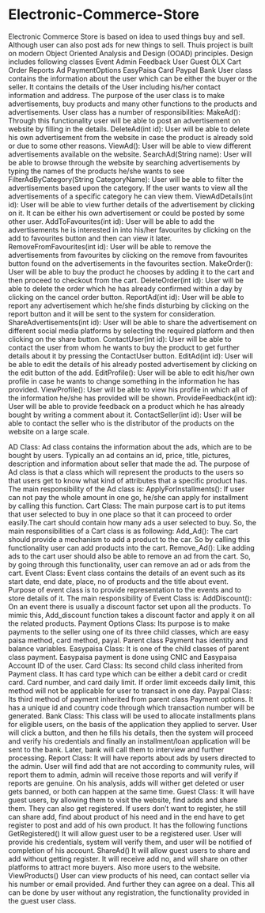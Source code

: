 # Electronic-Commerce-Store
Electronic Commerce Store is based on idea to used things buy and sell. Although user can also post ads for new things to sell. Thuis project is built on modern Object Oriented Analysis and Design (OOAD) principles. 
Design includes following classes
Event
Admin
Feedback
User
Guest
OLX
Cart
Order
Reports
Ad
PaymentOptions
EasyPaisa
Card
Paypal
Bank
User class contains the information about the user which can be either the buyer or the seller. It contains the details of the User including his/her contact information and address. The purpose of the user class is to make advertisements, buy products and many other functions to the products and advertisements. User class has a number of responsibilities:
MakeAd(): Through this functionality user will be able to post an advertisement on website by filling in the details.
DeleteAd(int id): User will be able to delete his own advertisement from the website in case the product is already sold or due to some other reasons.
ViewAd(): User will be able to view different advertisements available on the website.
SearchAd(String name): User will be able to browse through the website by searching advertisements by typing the names of the products he/she  wants to see
FilterAdByCategory(String CategoryName): User will be able to filter the advertisements based upon the category. If the user wants to view all the advertisements of a specific category he can view them.
ViewAdDetails(int id):  User will be able to view further details of the advertisement by clicking on it. It can be either his own advertisement or could be posted by some other user.
AddToFavourites(int id): User will be able to add the advertisements he is interested in into his/her favourites by clicking on the add to favourites button and then can view it later. 
RemoveFromFavourites(int id): User will be able to remove the advertisements from favourites by clicking on the remove from favourites button found on the advertisements in the favourites section.
MakeOrder():  User will be able to buy the product he chooses by adding it to the cart and then proceed to checkout from the cart.
DeleteOrder(int id): User will be able to delete the order which he has already confirmed within a day by clicking on the cancel order button.
ReportAd(int id): User will be able to report any advertisement which he/she finds disturbing by clicking on the report button and it will be sent to the system for consideration.
ShareAdvertisements(int id): User will be able to share the advertisement on different social media platforms by selecting the required platform and then clicking on the share button.
ContactUser(int id): User will be able to contact the user from whom he wants to buy the product to get further details about it by pressing the ContactUser button.
EditAd(int id): User will be able to edit the details of his already posted advertisement by clicking on the edit button of the add.
EditProfile(): User will be able to edit his/her own profile in case he wants to change something in the information he has provided.
ViewProfile(): User will be able to view his profile in which all of the information he/she has provided will be shown.
ProvideFeedback(int id): User will be able to provide feedback on a product which he has already bought by writing a comment about it.
ContactSeller(int id): User will be able to contact the seller who is the distributor of the products on the website on a large scale. 

AD Class:
	Ad class contains the information about the ads, which are to be bought by users. Typically an ad contains an id, price, title, pictures, description and information about seller that made the ad. The purpose of Ad class is that a class which will represent the products to the users so that users get to know what kind of attributes that a specific product has.
The main responsibility of the Ad class is:
ApplyForInstallments():
	If user can not pay the whole amount in one go, he/she can apply for installment by calling this function.
Cart Class:
	The main purpose cart is to put items that user selected to buy in one place so that it can proceed to order easily.The cart should contain how many ads a user selected to buy. So, the main responsibilities of a Cart class is as following:
Add_Ad():
	The cart should provide a mechanism to add a product to the car. So by calling this functionality user can add products into the cart.
Remove_Ad():
	Like adding ads to the cart user should also be able to remove an ad from the cart. So, by going through this functionality, user can remove an ad or ads from the cart.
Event Class:
	Event class contains the details of an event such as its start date, end date, place, no of products and the title about event. Purpose of event class is to provide representation to the events and to store details of it.
The main responsibility of Event Class is:
AddDiscount():
	On an event there is usually a discount factor set upon all the products. To mimic this, Add_discount function takes a discount factor and apply it on all the related products.
Payment Options Class:
Its purpose is to make payments to the seller using one of its three child classes, which are easy paisa method, card method, payal. Parent class Payment has identity and balance variables.
Easypaisa Class:
It is one of the child classes of parent class payment. Easypaisa payment is done using CNIC and Easypaisa Account ID of the user.
Card Class:
Its second child class inherited from Payment class. It has card type which can be either a debit card or credit card. Card number, and card daily limit. If order limit exceeds daily limit, this method will not be applicable for user to transact in one day.
Paypal Class:
Its third method of payment inherited from parent class Payment options. It has a unique id and country code through which transaction number will be generated.
Bank Class:
This class will be used to allocate installments plans for eligible users, on the basis of the application they applied to server. User will click a button, and then he fills his details, then the system will proceed and verify his credentials and finally an installment/loan application will be sent to the bank. Later, bank will call them to interview and further processing.
Report Class:
It will have reports about ads by users directed to the admin. User will find add that are not according to community rules, will report them to admin, admin will receive those reports and will verify if reports are genuine. On his analysis, adds will wither get deleted or user gets banned, or both can happen at the same time.
Guest Class:
It will have guest users, by allowing them to visit the website, find adds and share them. They can also get registered. If users don’t want to register, he still can share add, find about product of his need and in the end have to get register to post and add of his own product. It has the following functions
GetRegistered()
It will allow guest user to be a registered user. User will provide his credentials, system will verify them, and user will be notified of completion of his account.
ShareAd()
It will allow guest users to share and add without getting register. It will receive add no, and will share on other platforms to attract more buyers. Also more users to the website.
ViewProducts()
User can view products of his need, can contact seller via his number or email provided. And further they can agree on a deal. This all can be done by user without any registration, the functionality provided in the guest user class. 

